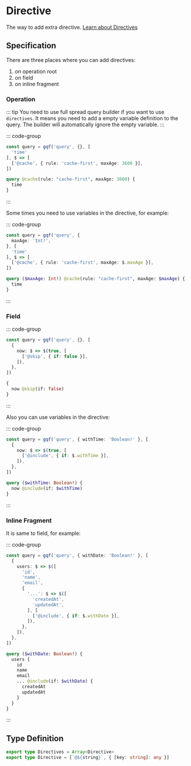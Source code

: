 # Directive

The way to add extra directive. [Learn about Directives](https://graphql.org/learn/queries/#directives)

## Specification

There are three places where you can add directives:
  1. on operation root
  2. on field
  3. on inline fragment

### Operation

::: tip
You need to use full spread query builder if you want to use `directives`. It means you need to add a empty variable definition to the query. The builder will automatically ignore the empty variable.
:::

::: code-group
```ts [Query Builder]
const query = gqf('query', {}, [
  'time'
], $ => [
  ['@cache', { rule: 'cache-first', maxAge: 3600 }],
])
```

```graphql [GraphQL Query]
query @cache(rule: "cache-first", maxAge: 3600) {
  time
}
```
:::

Some times you need to use variables in the directive, for example:

::: code-group
```ts [Query Builder]
const query = gqf('query', {
  maxAge: 'Int!',
}, [
  'time'
], $ => [
  ['@cache', { rule: 'cache-first', maxAge: $.maxAge }],
])
```

```graphql [GraphQL Query]
query ($maxAge: Int!) @cache(rule: "cache-first", maxAge: $maxAge) {
  time
}
```
:::

### Field

::: code-group
```ts [Query Builder]
const query = gqf('query', {}, [
  {
    now: $ => $(true, [
      ['@skip', { if: false }],
    ]),
  },
])
```

```graphql [GraphQL Query]
{
  now @skip(if: false)
}
```
:::

Also you can use variables in the directive:

::: code-group
```ts [Query Builder]
const query = gqf('query', { withTime: 'Boolean!' }, [
  {
    now: $ => $(true, [
      ['@include', { if: $.withTime }],
    ]),
  },
])
```

```graphql [GraphQL Query]
query ($withTime: Boolean!) {
  now @include(if: $withTime)
}
```
:::

### Inline Fragment

It is same to field, for example:

::: code-group
```ts [Query Builder]
const query = gqf('query', { withDate: 'Boolean!' }, [
  {
    users: $ => $([
      'id',
      'name',
      'email',
      {
        '...': $ => $([
          'createdAt',
          'updatedAt',
        ], [
          ['@include', { if: $.withDate }],
        ]),
      },
    ]),
  },
])
```

```graphql [GraphQL Query]
query ($withDate: Boolean!) {
  users {
    id
    name
    email
    ... @include(if: $withDate) {
      createdAt
      updatedAt
    }
  }
}
```
:::

## Type Definition

```ts
export type Directives = Array<Directive>
export type Directive = [`@${string}`, { [key: string]: any }]
```
